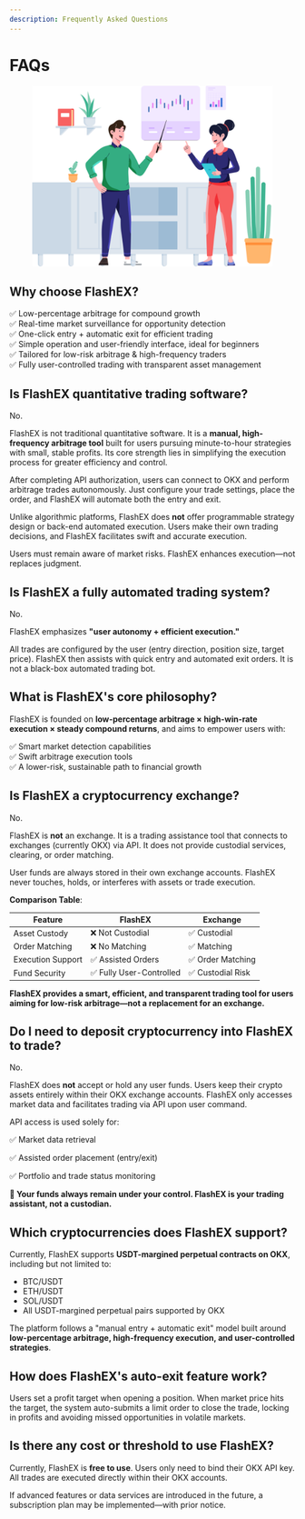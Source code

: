 ```yaml
---
description: Frequently Asked Questions
---
```


# FAQs

<figure><img src="../.gitbook/assets/Group 47302.png" alt=""><figcaption></figcaption></figure>

## Why choose FlashEX?

✅ Low-percentage arbitrage for compound growth\
✅ Real-time market surveillance for opportunity detection\
✅ One-click entry + automatic exit for efficient trading\
✅ Simple operation and user-friendly interface, ideal for beginners\
✅ Tailored for low-risk arbitrage & high-frequency traders\
✅ Fully user-controlled trading with transparent asset management

## Is FlashEX quantitative trading software?

No.

FlashEX is not traditional quantitative software. It is a **manual, high-frequency arbitrage tool** built for users pursuing minute-to-hour strategies with small, stable profits. Its core strength lies in simplifying the execution process for greater efficiency and control.

After completing API authorization, users can connect to OKX and perform arbitrage trades autonomously. Just configure your trade settings, place the order, and FlashEX will automate both the entry and exit.

Unlike algorithmic platforms, FlashEX does **not** offer programmable strategy design or back-end automated execution. Users make their own trading decisions, and FlashEX facilitates swift and accurate execution.

Users must remain aware of market risks. FlashEX enhances execution—not replaces judgment.

## Is FlashEX a fully automated trading system?

No.

FlashEX emphasizes **"user autonomy + efficient execution."**

All trades are configured by the user (entry direction, position size, target price). FlashEX then assists with quick entry and automated exit orders. It is not a black-box automated trading bot.

## What is FlashEX's core philosophy?

FlashEX is founded on **low-percentage arbitrage × high-win-rate execution × steady compound returns**, and aims to empower users with:

✅ Smart market detection capabilities\
✅ Swift arbitrage execution tools\
✅ A lower-risk, sustainable path to financial growth

## Is FlashEX a cryptocurrency exchange?

No.

FlashEX is **not** an exchange. It is a trading assistance tool that connects to exchanges (currently OKX) via API. It does not provide custodial services, clearing, or order matching.

User funds are always stored in their own exchange accounts. FlashEX never touches, holds, or interferes with assets or trade execution.

**Comparison Table**:

| Feature           | FlashEX                 | Exchange         |
| ----------------- | ----------------------- | ---------------- |
| Asset Custody     | ❌ Not Custodial         | ✅ Custodial      |
| Order Matching    | ❌ No Matching           | ✅ Matching       |
| Execution Support | ✅ Assisted Orders       | ✅ Order Matching |
| Fund Security     | ✅ Fully User-Controlled | ✅ Custodial Risk |

**FlashEX provides a smart, efficient, and transparent trading tool for users aiming for low-risk arbitrage—not a replacement for an exchange.**

## Do I need to deposit cryptocurrency into FlashEX to trade?

No.

FlashEX does **not** accept or hold any user funds. Users keep their crypto assets entirely within their OKX exchange accounts. FlashEX only accesses market data and facilitates trading via API upon user command.

API access is used solely for:

✅ Market data retrieval

✅ Assisted order placement (entry/exit)

✅ Portfolio and trade status monitoring

**🔐 Your funds always remain under your control. FlashEX is your trading assistant, not a custodian.**

## Which cryptocurrencies does FlashEX support?

Currently, FlashEX supports **USDT-margined perpetual contracts on OKX**, including but not limited to:

* BTC/USDT
* ETH/USDT
* SOL/USDT
* All USDT-margined perpetual pairs supported by OKX

The platform follows a "manual entry + automatic exit" model built around **low-percentage arbitrage, high-frequency execution, and user-controlled strategies**.

## How does FlashEX's auto-exit feature work?

Users set a profit target when opening a position. When market price hits the target, the system auto-submits a limit order to close the trade, locking in profits and avoiding missed opportunities in volatile markets.

## Is there any cost or threshold to use FlashEX?

Currently, FlashEX is **free to use**. Users only need to bind their OKX API key. All trades are executed directly within their OKX accounts.

If advanced features or data services are introduced in the future, a subscription plan may be implemented—with prior notice.
